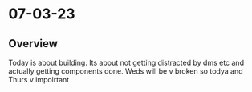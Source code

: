 # 07-03-23

## Overview

Today is about building. Its about not getting distracted by dms etc and actually getting components done. Weds will be v broken so todya and Thurs v impoirtant